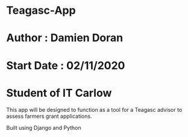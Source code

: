 # Teagasc-App

# Author : Damien Doran
# Start Date : 02/11/2020
# Student of IT Carlow


This app will be designed to function as a tool for a Teagasc advisor to assess farmers grant applications.

Built using Django and Python 
